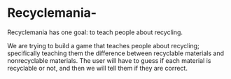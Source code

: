 # Recyclemania-

Recyclemania has one goal: to teach people about recycling.

We are trying to build a game that teaches people about recycling; specifically teaching them the difference between recyclable materials and nonrecyclable materials. The user will have to guess if each material is recyclable or not, and then we will tell them if they are correct.
